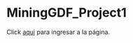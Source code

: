 # MiningGDF_Project1
Click [aqui](https://introspatialdatascience.github.io/MiningGDF_Project1/) para ingresar a la página.

